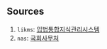 ## Sources

1. `likms`: [입법통합지식관리시스템](http://likms.assembly.go.kr)
2. `nas`: [국회사무처](http://nas.na.go.kr)
